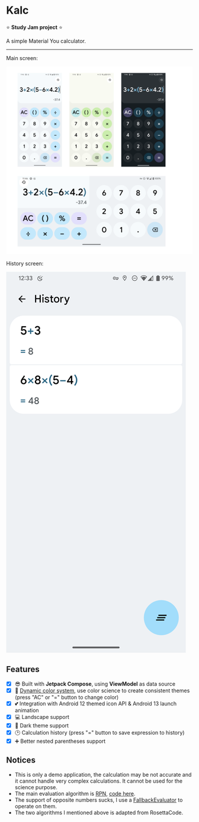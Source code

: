# Kalc

⭐ **Study Jam project** ⭐

A simple Material You calculator.

----

Main screen:

![Screenshots](arts/screenshots.png)

History screen:

![History screen](arts/Screenshot_20220806-003356.png)

## Features

- [x] 😎 Built with **Jetpack Compose**, using **ViewModel** as data source
- [x] 🎨 [Dynamic color system](https://github.com/Kyant0/Kalc/tree/master/app/src/main/java/com/kyant/monet), use color science to create consistent themes (press "AC" or "=" button to change color)
- [x] 💕 Integration with Android 12 themed icon API & Android 13 launch animation 
- [x] 💻 Landscape support
- [x] 🌃 Dark theme support
- [x] 🕑 Calculation history (press "=" button to save expression to history)
- [x] ➕ Better nested parentheses support

## Notices

- This is only a demo application, the calculation may be not accurate and it cannot handle very complex calculations. It cannot be used for the science purpose.
- The main evaluation algorithm is [RPN](https://en.wikipedia.org/wiki/Reverse_Polish_notation), [code here](https://github.com/Kyant0/Kalc/blob/master/app/src/main/java/com/kyant/kalc/math/Evaluator.kt).
- The support of opposite numbers sucks, I use a [FallbackEvaluator](https://github.com/Kyant0/Kalc/blob/master/app/src/main/java/com/kyant/kalc/math/FallbackEvaluator.kt) to operate on them.
- The two algorithms I mentioned above is adapted from RosettaCode.

